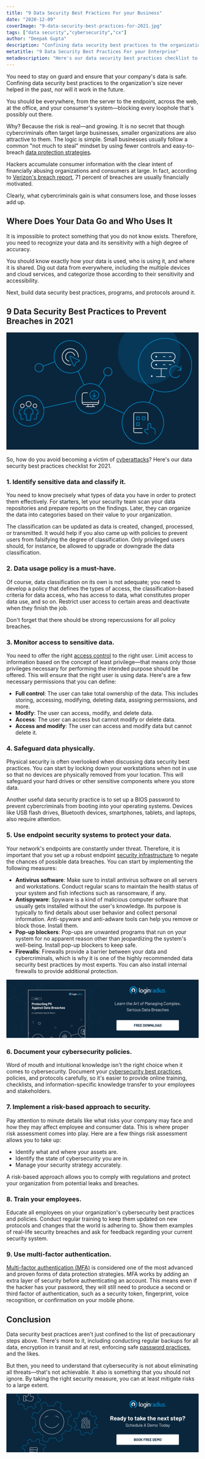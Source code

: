 ```yaml
---
title: "9 Data Security Best Practices For your Business"
date: "2020-12-09"
coverImage: "9-data-security-best-practices-for-2021.jpg"
tags: ["data security","cybersecurity","cx"]
author: "Deepak Gupta"
description: "Confining data security best practices to the organization's size never helped in the past, nor will it work in the future. What cybercriminals gain is what consumers lose, and those losses add up."
metatitle: "9 Data Security Best Practices For your Enterprise"
metadescription: "Here's our data security best practices checklist to prevent breaches. How many of these practices, programs, and protocols have your team adopted yet?."
--- 
```


You need to stay on guard and ensure that your company's data is safe. Confining data security best practices to the organization's size never helped in the past, nor will it work in the future. 

You should be everywhere, from the server to the endpoint, across the web, at the office, and your consumer's system—blocking every loophole that's possibly out there. 

Why? Because the risk is real—and growing. It is no secret that though cybercriminals often target large businesses, smaller organizations are also attractive to them. The logic is simple. Small businesses usually follow a common "not much to steal" mindset by using fewer controls and easy-to-breach [data protection strategies](https://www.loginradius.com/security/). 

Hackers accumulate consumer information with the clear intent of financially abusing organizations and consumers at large. In fact, according to [Verizon's breach report](https://enterprise.verizon.com/resources/reports/2019-data-breach-investigations-report-emea.pdf), 71 percent of breaches are usually financially motivated. 

Clearly, what cybercriminals gain is what consumers lose, and those losses add up.


## Where Does Your Data Go and Who Uses It

It is impossible to protect something that you do not know exists. Therefore, you need to recognize your data and its sensitivity with a high degree of accuracy. 

You should know exactly how your data is used, who is using it, and where it is shared. Dig out data from everywhere, including the multiple devices and cloud services, and categorize those according to their sensitivity and accessibility. 

Next, build data security best practices, programs, and protocols around it. 


## 9 Data Security Best Practices to Prevent Breaches in 2021

![9-data-security-best-practices](9-data-security-best-practices.png)

So, how do you avoid becoming a victim of [cyberattacks](https://www.loginradius.com/blog/identity/2019/10/cybersecurity-attacks-business/)? Here's our data security best practices checklist for 2021. 


### 1. Identify sensitive data and classify it.

You need to know precisely what types of data you have in order to protect them effectively. For starters, let your security team scan your data repositories and prepare reports on the findings. Later, they can organize the data into categories based on their value to your organization.  

The classification can be updated as data is created, changed, processed, or transmitted. It would help if you also came up with policies to prevent users from falsifying the degree of classification. Only privileged users should, for instance, be allowed to upgrade or downgrade the data classification.


### 2. Data usage policy is a must-have.

Of course, data classification on its own is not adequate; you need to develop a policy that defines the types of access, the classification-based criteria for data access, who has access to data, what constitutes proper data use, and so on. Restrict user access to certain areas and deactivate when they finish the job.

Don't forget that there should be strong repercussions for all policy breaches.


### 3. Monitor access to sensitive data. 

You need to offer the right [access control](https://www.loginradius.com/role-management/) to the right user. Limit access to information based on the concept of least privilege—that means only those privileges necessary for performing the intended purpose should be offered. This will ensure that the right user is using data. Here's are a few necessary permissions that you can define:



*   **Full control**: The user can take total ownership of the data. This includes storing, accessing, modifying, deleting data, assigning permissions, and more. 
*   **Modify**: The user can access, modify, and delete data.
*   **Access**: The user can access but cannot modify or delete data. 
*   **Access and modify**: The user can access and modify data but cannot delete it. 


### 4. Safeguard data physically.

Physical security is often overlooked when discussing data security best practices. You can start by locking down your workstations when not in use so that no devices are physically removed from your location. This will safeguard your hard drives or other sensitive components where you store data.

Another useful data security practice is to set up a BIOS password to prevent cybercriminals from booting into your operating systems. Devices like USB flash drives, Bluetooth devices, smartphones, tablets, and laptops, also require attention.


### 5. Use endpoint security systems to protect your data. 

Your network's endpoints are constantly under threat. Therefore, it is important that you set up a robust endpoint [security infrastructure](https://www.loginradius.com/customer-security/) to negate the chances of possible data breaches. You can start by implementing the following measures:



*   **Antivirus software**: Make sure to install antivirus software on all servers and workstations. Conduct regular scans to maintain the health status of your system and fish infections such as ransomware, if any.
*   **Antispyware**: Spyware is a kind of malicious computer software that usually gets installed without the user's knowledge. Its purpose is typically to find details about user behavior and collect personal information. Anti-spyware and anti-adware tools can help you remove or block those. Install them. 
*   **Pop-up blockers**: Pop-ups are unwanted programs that run on your system for no apparent reason other than jeopardizing the system's well-being. Install pop-up blockers to keep safe. 
*   **Firewalls**: Firewalls provide a barrier between your data and cybercriminals, which is why it is one of the highly recommended data security best practices by most experts. You can also install internal firewalls to provide additional protection.


[![protecting-PII-against-data-breaches-report](protecting-PII-against-data-breaches-report.png)](https://www.loginradius.com/resource/pii-data-breach-report/)


### 6. Document your cybersecurity policies.

Word of mouth and intuitional knowledge isn't the right choice when it comes to cybersecurity. Document your [cybersecurity best practices](https://www.loginradius.com/blog/identity/2019/10/cybersecurity-best-practices-for-enterprises/), policies, and protocols carefully, so it's easier to provide online training, checklists, and information-specific knowledge transfer to your employees and stakeholders. 


### 7. Implement a risk-based approach to security. 

Pay attention to minute details like what risks your company may face and how they may affect employee and consumer data. This is where proper risk assessment comes into play. Here are a few things risk assessment allows you to take up:



*   Identify what and where your assets are.
*   Identify the state of cybersecurity you are in.
*   Manage your security strategy accurately. 

A risk-based approach allows you to comply with regulations and protect your organization from potential leaks and breaches. 


### 8. Train your employees.

Educate all employees on your organization's cybersecurity best practices and policies. Conduct regular training to keep them updated on new protocols and changes that the world is adhering to. Show them examples of real-life security breaches and ask for feedback regarding your current security system. 


### 9. Use multi-factor authentication.

[Multi-factor authentication (MFA)](https://www.loginradius.com/blog/identity/2019/06/what-is-multi-factor-authentication/) is considered one of the most advanced and proven forms of data protection strategies. MFA works by adding an extra layer of security before authenticating an account. This means even if the hacker has your password, they will still need to produce a second or third factor of authentication, such as a security token, fingerprint, voice recognition, or confirmation on your mobile phone. 


## Conclusion

Data security best practices aren't just confined to the list of precautionary steps above. There's more to it, including conducting regular backups for all data, encryption in transit and at rest, enforcing safe [password practices](https://www.loginradius.com/blog/engineering/password-security-best-practices-compliance/), and the likes. 

But then, you need to understand that cybersecurity is not about eliminating all threats—that's not achievable. It also is something that you should not ignore. By taking the right security measure, you can at least mitigate risks to a large extent.

[![book-a-demo-loginradius](../../assets/book-a-demo-loginradius.png)](https://www.loginradius.com/book-a-demo/)
